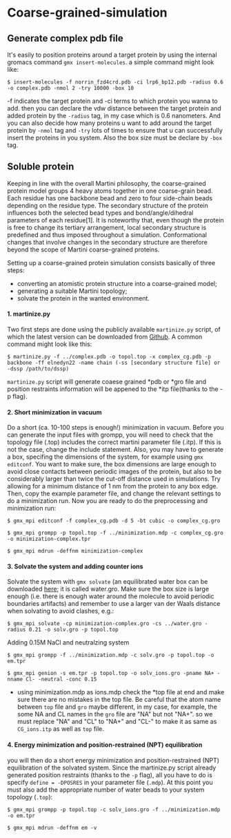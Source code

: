 # Coarse-grained-simulation

## Generate complex pdb file
It's easily to position proteins around a target protein by using the internal gromacs command `gmx insert-molecules`.
a simple command might look like:
```shell
$ insert-molecules -f norrin_fzd4crd.pdb -ci lrp6_bp12.pdb -radius 0.6 -o complex.pdb -nmol 2 -try 10000 -box 10
```
-f indicates the target protein and -ci terms to which protein you wanna to add. then you can declare the vdw distance between the target protein and added protein by the `-radius` tag, in my case which is 0.6 nanometers. And you can also decide how many proteins u want to add around the target protein by `-nmol` tag and `-try` lots of times to ensure that u can successfully insert the proteins in you system. Also the box size must be declare by `-box` tag.

## Soluble protein
Keeping in line with the overall Martini philosophy, the coarse-grained protein model groups 4 heavy atoms together in one coarse-grain bead. Each residue has one backbone bead and zero to four side-chain beads depending on the residue type. The secondary structure of the protein influences both the selected bead types and bond/angle/dihedral parameters of each residue[1]. It is noteworthy that, even though the protein is free to change its tertiary arrangement, local secondary structure is predefined and thus imposed throughout a simulation. Conformational changes that involve changes in the secondary structure are therefore beyond the scope of Martini coarse-grained proteins.

Setting up a coarse-grained protein simulation consists basically of three steps:
- converting an atomistic protein structure into a coarse-grained model;
- generating a suitable Martini topology;
- solvate the protein in the wanted environment.

#### 1. martinize.py
Two first steps are done using the publicly available `martinize.py` script, of which the latest version can be downloaded from [Github](http://md.chem.rug.nl/index.php/tools2/proteins-and-bilayers/204-martinize). 
A common command might look like this:
```shell
$ martinize.py -f ../complex.pdb -o topol.top -x complex_cg.pdb -p backbone -ff elnedyn22 -name chain (-ss [secondary structure file] or -dssp /path/to/dssp)
```
`martinize.py` script will generate coaese grained *pdb or *gro file and position restraints information will be appened to the *itp file(thanks to the -p flag).
#### 2. Short minimization in vacuum
Do a short (ca. 10-100 steps is enough!) minimization in vacuum. Before you can generate the input files with grompp, you will need to check that the topology file (.top) includes the correct martini parameter file (.itp). If this is not the case, change the include statement. Also, you may have to generate a box, specifing the dimensions of the system, for example using `gmx editconf`. You want to make sure, the box dimensions are large enough to avoid close contacts between periodic images of the protein, but also to be considerably larger than twice the cut-off distance used in simulations. Try allowing for a minimum distance of 1 nm from the protein to any box edge. Then, copy the example parameter file, and change the relevant settings to do a minimization run. Now you are ready to do the preprocessing and minimization run:
```shell
$ gmx_mpi editconf -f complex_cg.pdb -d 5 -bt cubic -o complex_cg.gro

$ gmx_mpi grompp -p topol.top -f ../minimization.mdp -c complex_cg.gro -o minimization-complex.tpr

$ gmx_mpi mdrun -deffnm minimization-complex
```
#### 3. Solvate the system and adding counter ions
 Solvate the system with `gmx solvate` (an equilibrated water box can be downloaded [here](http://md.chem.rug.nl/index.php/downloads/example-applications/63-pure-water-solvent); it is called water.gro. Make sure the box size is large enough (i.e. there is enough water around the molecule to avoid periodic boundaries artifacts) and remember to use a larger van der Waals distance when solvating to avoid clashes, e.g.:
 ```shell
 $ gmx_mpi solvate -cp minimization-complex.gro -cs ../water.gro -radius 0.21 -o solv.gro -p topol.top
 ```
 Adding 0.15M NaCl and neutralzing system 
 ```shell
 $ gmx_mpi grompp -f ../minimization.mdp -c solv.gro -p topol.top -o em.tpr
 
 $ gmx_mpi genion -s em.tpr -p topol.top -o solv_ions.gro -pname NA+ -nname Cl- -neutral -conc 0.15
 ```
 - using minimization.mdp as ions.mdp
 check the *top file at end and make sure there are no mistakes in the top file.
 Be careful that the atom name between `top` file and `gro` maybe different, in my case, for example, the some NA and CL names in the `gro` file are "NA" but not "NA+". so we must replace "NA" and "CL" to "NA+" and "CL-" to make it as same as `CG_ions.itp` as well as `top` file.
#### 4. Energy minimization and position-restrained (NPT) equilibration
you will then do a short energy minimization and position-restrained (NPT) equilibration of the solvated system. Since the martinize.py script already generated position restraints (thanks to the `-p` flag), all you have to do is specify `define = -DPOSRES` in your parameter file (`.mdp`). At this point you must also add the appropriate number of water beads to your system topology (`.top`):
```shell
$ gmx_mpi grompp -p topol.top -c solv_ions.gro -f ../minimization.mdp -o em.tpr

$ gmx_mpi mdrun -deffnm em -v
```
